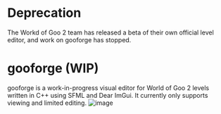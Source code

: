 # Deprecation
The Workd of Goo 2 team has released a beta of their own official level editor, and work on gooforge has stopped.

# gooforge (WIP)
gooforge is a work-in-progress visual editor for World of Goo 2 levels written in C++ using SFML and Dear ImGui. It currently only supports viewing and limited editing.
![image](https://github.com/user-attachments/assets/72750953-b910-421f-aac8-1f18e5f431b2)

